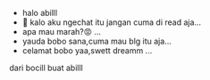 - halo abilll
- 👀 kalo aku ngechat itu jangan cuma di read aja...
- apa mau marah?😡 ...
- yauda bobo sana,cuma mau blg itu aja...
- celamat bobo yaa,swett dreamm  ...

<!---

--->dari bocill buat abilll 
